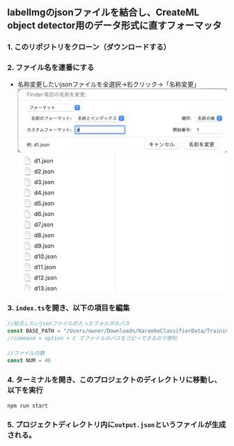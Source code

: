 ## labelImgのjsonファイルを結合し、CreateML object detector用のデータ形式に直すフォーマッタ

### 1. このリポジトリをクローン（ダウンロードする）  

### 2. ファイル名を連番にする  
- 名称変更したいjsonファイルを全選択→右クリック→「名称変更」  
![](./document/doc1.png)  
![](./document/doc2.png)  

### 3. `index.ts`を開き、以下の項目を編集
```ts
//結合したいjsonファイルが入ったフォルダのパス
const BASE_PATH = "/Users/owner/Downloads/KaraokeClassifierData/TrainingData/labeledImgData"
//command + option + C でファイルのパスをコピーできるので便利

//ファイルの数
const NUM = 46
```  

### 4. ターミナルを開き、このプロジェクトのディレクトリに移動し、以下を実行  
```
npm run start
```

### 5. プロジェクトディレクトリ内に`output.json`というファイルが生成される。